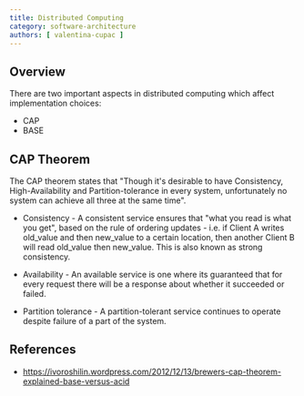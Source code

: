 ```yaml
---
title: Distributed Computing
category: software-architecture
authors: [ valentina-cupac ]
---
```


## Overview

There are two important aspects in distributed computing which affect implementation choices:
* CAP
* BASE

## CAP Theorem

The CAP theorem states that "Though it's desirable to have Consistency, High-Availability and Partition-tolerance in every system, unfortunately no system can achieve all three at the same time".

* Consistency - A consistent service ensures that "what you read is what you get", based on the rule of ordering updates - i.e. if Client A writes old_value and then new_value to a certain location, then another Client B will read old_value then new_value. This is also known as strong consistency.

* Availability - An available service is one where its guaranteed that for every request there will be a response about whether it succeeded or failed.

* Partition tolerance - A partition-tolerant service continues to operate despite failure of a part of the system.


## References

* https://ivoroshilin.wordpress.com/2012/12/13/brewers-cap-theorem-explained-base-versus-acid